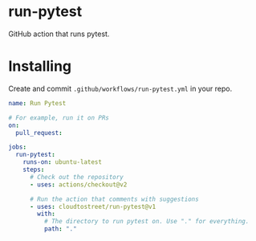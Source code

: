 # run-pytest

GitHub action that runs pytest.

# Installing

Create and commit `.github/workflows/run-pytest.yml` in your repo.

```yml
name: Run Pytest

# For example, run it on PRs
on:
  pull_request:

jobs:
  run-pytest:
    runs-on: ubuntu-latest
    steps:
      # Check out the repository
      - uses: actions/checkout@v2

      # Run the action that comments with suggestions
      - uses: cloudtostreet/run-pytest@v1
        with:
          # The directory to run pytest on. Use "." for everything.
          path: "."
```
